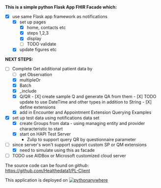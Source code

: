 **This is a simple python Flask App FHIR Facade which:**

- [X] use same Flask app framework as notifications
    - [X] set up pages
        - [X] home, contacts etc
        - [X] steps 1,2,3
        - [X] display
        - [ ] TODO validate
    - [X] update figures etc

**NEXT STEPS:**

- [ ] Complete Get additional patient data by
    - [ ] get Observation
    - [X] multipleOr
    - [X] Batch
    - [X] _include
    - [X] Q/QR
          - [X] create sample Q and generate QA from them
                - [X] TODO update to use DateTime and other types in addition to String
          - [X] define extensions
    - [X] add in Encounter and Appointment Extension Querying Examples
- [X] set up test data using notifications data set
    - [X] create Groups from data - using managing entity and provider characteristic to start
    - [X] start on HAPI Test Server
      - Zulip to support query QR by questionnaire parameter
- [ ] since server's won't support support custom SP or QM extensions
    - [X] need to simulate using this as facade
- [ ] TODO use AIDBox or Microsoft customized cloud server

The source code can be found on *github*: <https://github.com/Healthedata1/PL-Client>

This application is deployed on [![pythonanywhere](https://www.pythonanywhere.com/static/anywhere/images/PA-logo.svg)](https://www.pythonanywhere.com/)
